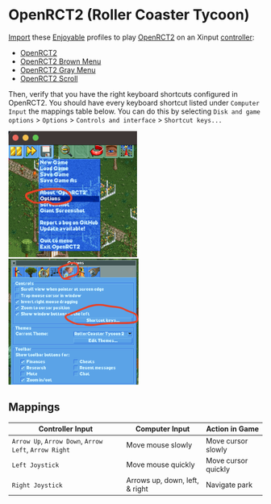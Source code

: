 # OpenRCT2 (Roller Coaster Tycoon)

[Import](..) these [Enjoyable](https://yukkurigames.com/enjoyable/) profiles to play [OpenRCT2](https://openrct2.org/)
on an Xinput [controller](controllers.md):

- [OpenRCT2](https://raw.githubusercontent.com/mxskylar/enjoyable-mappings/main/OpenRCT2.enjoyable)
- [OpenRCT2 Brown Menu](https://github.com/mxskylar/enjoyable-mappings/blob/main/OpenRCT2%20Brown%20Menu.enjoyable)
- [OpenRCT2 Gray Menu](https://github.com/mxskylar/enjoyable-mappings/blob/main/OpenRCT2%20Gray%20Menu.enjoyable)
- [OpenRCT2 Scroll](https://github.com/mxskylar/enjoyable-mappings/blob/main/OpenRCT2%20Scroll.enjoyable)

Then, verify that you have the right keyboard shortcuts configured in OpenRCT2.
You should have every keyboard shortcut listed under `Computer Input` the mappings table below.
You can do this by selecting `Disk and game options` > `Options` > `Controls and interface` > `Shortcut keys...`

<img alt="OpenRCT2 options" src="../img/OpenRCT2_options.png" style="max-height: 250px; display: inline-block; margin-right: 10px;" />
<img alt="OpenRCT2 controls and interface menu" src="../img/OpenRCT2_controls_and_interface.png" style="max-height: 250px; display: inline-block;" />

## Mappings

| Controller Input                                      | Computer Input                 | Action in Game      |
|-------------------------------------------------------|--------------------------------|---------------------|
| `Arrow Up`, `Arrow Down`, `Arrow Left`, `Arrow Right` | Move mouse slowly              | Move cursor slowly  |
| `Left Joystick`                                       | Move mouse quickly             | Move cursor quickly |
| `Right Joystick`                                      | Arrows up, down, left, & right | Navigate park       |
